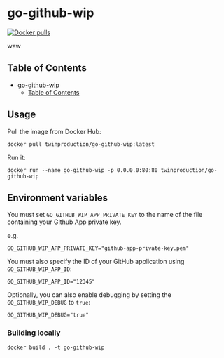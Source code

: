 # go-github-wip

[![Docker pulls](https://img.shields.io/docker/pulls/twinproduction/go-github-wip.svg)](https://cloud.docker.com/repository/docker/twinproduction/go-github-wip)

waw
## Table of Contents

- [go-github-wip](#go-github-wip)
  * [Table of Contents](#table-of-contents)

## Usage

Pull the image from Docker Hub:

```
docker pull twinproduction/go-github-wip:latest
```

Run it:

```
docker run --name go-github-wip -p 0.0.0.0:80:80 twinproduction/go-github-wip
```


## Environment variables

You must set `GO_GITHUB_WIP_APP_PRIVATE_KEY` to the name of the file containing your Github App private key.

e.g.

```
GO_GITHUB_WIP_APP_PRIVATE_KEY="github-app-private-key.pem"
```

You must also specify the ID of your GitHub application using `GO_GITHUB_WIP_APP_ID`:

```
GO_GITHUB_WIP_APP_ID="12345"
```

Optionally, you can also enable debugging by setting the `GO_GITHUB_WIP_DEBUG` to `true`:

```
GO_GITHUB_WIP_DEBUG="true"
```


### Building locally

```
docker build . -t go-github-wip
```
